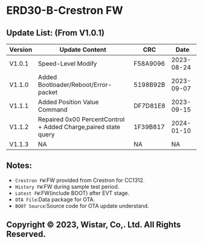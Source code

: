 # ERD30-B-Crestron FW
 ##  Update List: (From V1.0.1)
|Version|Update Content|CRC|Date|
|-|-|-|-|
|V1.0.1|Speed-Level Modify|F58A9096|2023-08-24|
|V1.1.0|Added Bootloader/Reboot/Error-packet|5198B92B|2023-09-07|  
|V1.1.1|Added Position Value Command|DF7D81E8|2023-09-15|  
|V1.1.2|Repaired 0x00 PercentControl + Added Charge,paired state query|1F39B817|2024-01-10|  
|V1.1.3|NA|NA|NA| 

 ## Notes: 
* `Crestron FW`:FW provided from Crestron for CC1312.  
* `History FW`:FW during sample test period.  
* `Latest FW`:FW(include BOOT) after EVT stage.  
* `OTA File`:Data package for OTA.
* `BOOT Source`:Source code for OTA update understand. 
 ##  Copyright © 2023, Wistar, Co,. Ltd. All Rights Reserved.
